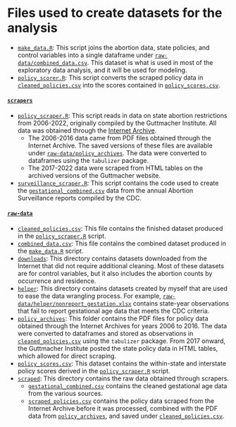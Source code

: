 # Files used to create datasets for the analysis

- [`make_data.R`](make_data.R): This script joins the abortion data, state policies, and control variables into a single dataframe under [`raw-data/combined_data.csv`](raw-data/combined-data.csv). This dataset is what is used in most of the exploratory data analysis, and it will be used for modeling.
- [`policy_scorer.R`](policy_scraper.R): This script converts the scraped policy data in [`cleaned_policies.csv`](raw-data/cleaned_policies.csv) into the scores contained in [`policy_scores.csv`](raw-data/policy_scores.csv).

#### [`scrapers`](scrapers)
- [`policy_scraper.R`](scrapers/policy_scraper.R): This script reads in data on state abortion restrictions from 2006-2022, originally compiled by the Guttmacher Institute. All data was obtained through the [Internet Archive](https://web.archive.org/).
  - The 2006-2016 data came from PDF files obtained through the Internet Archive. The saved versions of these files are available under [`raw-data/policy_archives`](raw-data/policy_archives). The data were converted to dataframes using the `tabulizer` package.
  - The 2017-2022 data were scraped from HTML tables on the archived versions of the Guttmacher website.
- [`surveillance_scraper.R`](scrapers/surveillance_scraper.R): This script contains the code used to create the [`gestational_combined.csv`](raw-data/scraped/gestational_combined.csv) data from the annual Abortion Surveillance reports compiled by the CDC.

#### [`raw-data`](raw-data)
- [`cleaned_policies.csv`](raw-data/cleaned_policies.csv): This file contains the finished dataset produced in the [`policy_scraper.R`](policy_scraper.R) script.
- [`combined_data.csv`](raw-data/combined_data.csv): This file contains the combined dataset produced in the [`make_data.R`](make_data.R) script.
- [`downloads`](raw-data/downloads): This directory contains datasets downloaded from the Internet that did not require additional cleaning. Most of these datasets are for control variables, but it also includes the abortion counts by occurrence and residence.
- [`helper`](raw-data/helper): This directory contains datasets created by myself that are used to ease the data wrangling process. For example, [`raw-data/helper/nonreport_gestation.xlsx`](raw-data/helper/nonreport_gestation.xlsx) contains state-year observations that fail to report gestational age data that meets the CDC criteria.
- [`policy_archives`](raw-data/policy_archives): This folder contains the PDF files for policy data obtained through the Internet Archives for years 2006 to 2016. The data were converted to dataframes and stored as observations in [`cleaned_policies.csv`](`raw-data/cleaned_policies.csv`) using the `tabulizer` package. From 2017 onward, the Guttmacher Institute posted the state policy data in HTML tables, which allowed for direct scraping. 
- [`policy_scores.csv`](raw-data/policy_scores.csv): This dataset contains the within-state and interstate policy scores derived in the [`policy_scraper.R`](policy_scraper.R) script.
- [`scraped`](raw-data/scraped): This directory contains the raw data obtained through scrapers. 
  - [`gestational_combined.csv`](raw-data/scraped/gestation_combined.csv) contains the cleaned gestational age data from the various sources.
  - [`scraped_policies.csv`](raw-data/scraped/scraped_policies.csv) contains the policy data scraped from the Internet Archive before it was processed, combined with the PDF data from [`policy_archives`](raw-data/policy_archives), and saved under [`cleaned_policies.csv`](raw-data/cleaned_policies.csv). 
  